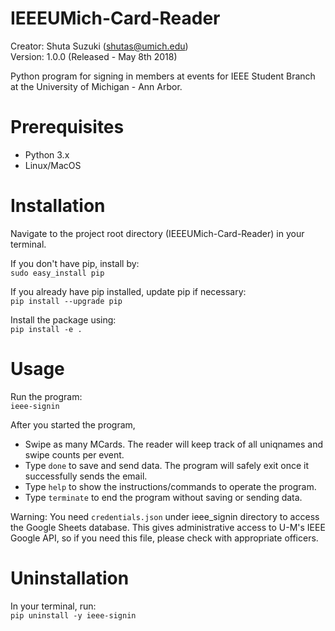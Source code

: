 # IEEEUMich-Card-Reader
Creator: Shuta Suzuki (shutas@umich.edu)  
Version: 1.0.0 (Released - May 8th 2018)

Python program for signing in members at events for IEEE Student Branch at the University of Michigan - Ann Arbor.  

# Prerequisites
- Python 3.x
- Linux/MacOS

# Installation
Navigate to the project root directory (IEEEUMich-Card-Reader) in your terminal.

If you don't have pip, install by:  
`sudo easy_install pip`

If you already have pip installed, update pip if necessary:  
`pip install --upgrade pip`

Install the package using:  
`pip install -e .`

# Usage
Run the program:  
`ieee-signin`

After you started the program,
- Swipe as many MCards. The reader will keep track of all uniqnames and swipe counts per event.
- Type `done` to save and send data. The program will safely exit once it successfully sends the email.
- Type `help` to show the instructions/commands to operate the program.
- Type `terminate` to end the program without saving or sending data.

Warning: You need `credentials.json` under ieee_signin directory to access the Google Sheets database. This gives administrative access to U-M's IEEE Google API, so if you need this file, please check with appropriate officers.

# Uninstallation
In your terminal, run:  
`pip uninstall -y ieee-signin`

